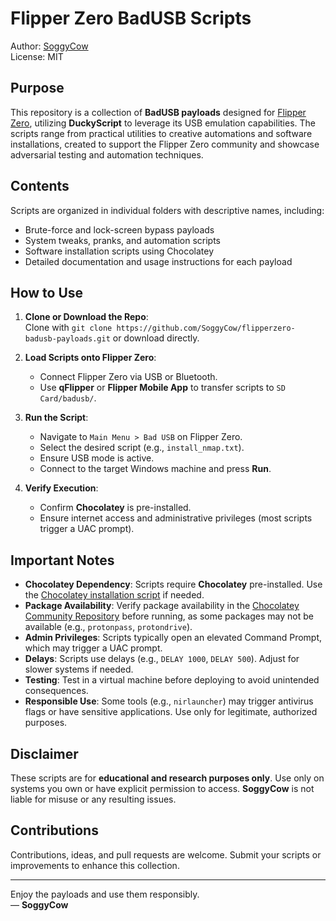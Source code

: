 # Flipper Zero BadUSB Scripts

Author: [SoggyCow](https://github.com/SoggyCow)  
License: MIT

## Purpose

This repository is a collection of **BadUSB payloads** designed for [Flipper Zero](https://flipperzero.one/), utilizing **DuckyScript** to leverage its USB emulation capabilities. The scripts range from practical utilities to creative automations and software installations, created to support the Flipper Zero community and showcase adversarial testing and automation techniques.

## Contents

Scripts are organized in individual folders with descriptive names, including:
- Brute-force and lock-screen bypass payloads
- System tweaks, pranks, and automation scripts
- Software installation scripts using Chocolatey
- Detailed documentation and usage instructions for each payload

## How to Use

1. **Clone or Download the Repo**:  
   Clone with `git clone https://github.com/SoggyCow/flipperzero-badusb-payloads.git` or download directly.

2. **Load Scripts onto Flipper Zero**:  
   - Connect Flipper Zero via USB or Bluetooth.
   - Use **qFlipper** or **Flipper Mobile App** to transfer scripts to `SD Card/badusb/`.

3. **Run the Script**:  
   - Navigate to `Main Menu > Bad USB` on Flipper Zero.
   - Select the desired script (e.g., `install_nmap.txt`).
   - Ensure USB mode is active.
   - Connect to the target Windows machine and press **Run**.

4. **Verify Execution**:  
   - Confirm **Chocolatey** is pre-installed.
   - Ensure internet access and administrative privileges (most scripts trigger a UAC prompt).

## Important Notes

- **Chocolatey Dependency**: Scripts require **Chocolatey** pre-installed. Use the [Chocolatey installation script](https://github.com/SoggyCow/FlipperZero-BadUSB-Payloads/blob/main/Program%20Payloads/Install%20Chocolatey.txt) if needed.
- **Package Availability**: Verify package availability in the [Chocolatey Community Repository](https://community.chocolatey.org/packages) before running, as some packages may not be available (e.g., `protonpass`, `protondrive`).
- **Admin Privileges**: Scripts typically open an elevated Command Prompt, which may trigger a UAC prompt.
- **Delays**: Scripts use delays (e.g., `DELAY 1000`, `DELAY 500`). Adjust for slower systems if needed.
- **Testing**: Test in a virtual machine before deploying to avoid unintended consequences.
- **Responsible Use**: Some tools (e.g., `nirlauncher`) may trigger antivirus flags or have sensitive applications. Use only for legitimate, authorized purposes.

## Disclaimer

These scripts are for **educational and research purposes only**. Use only on systems you own or have explicit permission to access. **SoggyCow** is not liable for misuse or any resulting issues.

## Contributions

Contributions, ideas, and pull requests are welcome. Submit your scripts or improvements to enhance this collection.

---

Enjoy the payloads and use them responsibly.  
— **SoggyCow**